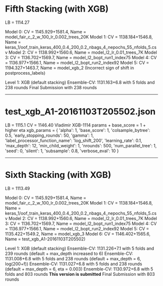 # Fifth Stacking (with XGB)
LB = 1114.27

Model 0:        CV = 1145.929+1581.4,   Name = model_fair_c_2_w_100_lr_0.002_trees_20K
Model 1:        CV = 1138.184+1546.8,   Name = keras_1/oof_train_keras_400_0.4_200_0.2_nbags_4_nepochs_55_nfolds_5.csv
Model 2:        CV = 1138.992+1560.6,   Name = model_l2_lr_0.01_trees_7K
Model 3:        CV = 1136.702+1569.7,   Name = model_l2_bopt_run1_index75
Model 4:        CV = 1136.977+1566.1,   Name = model_l2_bopt_run2_index92
Model 5:        CV = 1194.327+1463.7,   Name = model_xgb_2 (Incorrect sign of shift in postprocess_labels)

Level 1: XGB (default stacking)
Ensemble-CV: 1131.163+6.8 with 5 folds and 238 rounds
Final Submission with 238 rounds

----

# test_xgb_A1-20161103T205502.json
LB = 1115.1
CV = 1146.40
Vladimir XGB-1114 params + base_score = 1 + higher eta
xgb_params = {
 'alpha': 1,
 'base_score': 1,
 'colsample_bytree': 0.5,
 'early_stopping_rounds': 50,
 'gamma': 1,
 'label_processor_function_name': 'log_shift_200',
 'learning_rate': 0.1,
 'max_depth': 12,
 'min_child_weight': 1,
 'nrounds': 500,
 'num_parallel_tree': 1,
 'seed': 0,
 'silent': 1,
 'subsample': 0.8,
 'verbose_eval': 10
 }

----

# Sixth Stacking (with XGB)
LB = 1113.49

Model 0:        CV = 1145.929+1581.4,   Name = model_fair_c_2_w_100_lr_0.002_trees_20K
Model 1:        CV = 1138.184+1546.8,   Name = keras_1/oof_train_keras_400_0.4_200_0.2_nbags_4_nepochs_55_nfolds_5.csv
Model 2:        CV = 1138.992+1560.6,   Name = model_l2_lr_0.01_trees_7K
Model 3:        CV = 1136.702+1569.7,   Name = model_l2_bopt_run1_index75
Model 4:        CV = 1136.977+1566.1,   Name = model_l2_bopt_run2_index92
Model 5:        CV = 1135.422+1549.2,   Name = model_xgb_3
Model 6:        CV = 1146.402+1565.6,   Name = test_xgb_A1-20161103T205502)

Level 1: XGB 
(default stacking)                      Ensemble-CV: 1131.226+7.1 with 5 folds and 239 rounds
(default + max_depth increased to 6)    Ensemble-CV: 1131.008+6.8 with 5 folds and 238 rounds
(default + max_depth = 6, log(200+f))   Ensemble-CV: 1131.027+6.8 with 5 folds and 238 rounds
(default + max_depth = 6, eta = 0.003)  Ensemble-CV: 1130.972+6.8 with 5 folds and 803 rounds **This version is submitted**
Final Submission with 803 rounds




